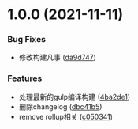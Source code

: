 # 1.0.0 (2021-11-11)


### Bug Fixes

* 修改构建凡事 ([da9d747](https://github.com/lzhengms/reactcomponents-storybook/commit/da9d747c44257e8af0fb2a23c5393a8eccbb10ce))


### Features

* 处理最新的gulp编译构建 ([4ba2de1](https://github.com/lzhengms/reactcomponents-storybook/commit/4ba2de1490dc7b5ed40cf2fdc7efece59f7fd6d8))
* 删除changelog ([dbc41b5](https://github.com/lzhengms/reactcomponents-storybook/commit/dbc41b59bb0818c08b1f550248d1d07fcc9f141b))
* remove rollup相关 ([c050341](https://github.com/lzhengms/reactcomponents-storybook/commit/c0503413357accbd2fc6e637262747a4e4927ea2))



